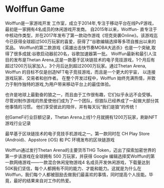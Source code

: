 # 

# Wolffun Game



Wolffun是一家游戏开发 工作室，成立于2014年,专注于移动平台在线PvP游戏，最初是一家拥有4名成员的休闲游戏开发商。
自2015年以来，Wolffun- 直专注于中核动作类型，并在2017年发布了第一款动作游戏《坦克突袭Online》。该游戏迄今已获得全球超过500万玩家的喜爱，获得了“谷歌编辑选择等多项自推出以来的奖品。
Wolffun的第二款游戏《英雄出击快节奏MOBA大逃杀》也是一个突破,取得了很多成就:谷歌启动器前20名，谷歌加速器第一批。
Wolffun最新和最引人注目的发布是Thetan Arena,这是一款基于区块链技术的电子竞技游戏，1个月后有超过1200万玩家加入，3个月后达到超过2000万玩家。通过Thetan Arena, Wolffun 的目标不仅是创造NFT电子竞技游戏，而且是一个更大的宇宙， 以连接游戏玩家、交易者和创作者。
在整个开发过程中，Wolffun 始终充满热情，并致力于制作独特的游戏,为用户带来移动平台上的最佳体验。

也许是地球上最勤奋的狼之一，而且由于工作很有趣，它们似乎永远不会受够。
尽管对制作游戏的热爱使他们成为了一个团队，但狼队已经养成了一起做大部分其他事情的习惯。
他们享受彼此的陪伴，并有每天玩“我们是狼”的传统！

创GameFi行业巨额记录，Thetan Arena上线1个月就拥有1200万玩家，刷新NFT游戏行业记录

最早基于区块链技术的电子竞技手机游戏之一。第一款同时在 CH Play Store (Android)、Appstore (iOS) 和 PC 环境发布的区块链游戏

Wolffun通过发行Thetan Arena的主要货币THG Token，迈出了探索加密世界的第一步该游戏在全球拥有 500 万玩家，并获得 Google 编辑选择奖Wolffun的第一款网络游戏——一款混合休闲宠物游戏4 名成员开发休闲游戏，下载量达到 50K我们坚信，每个人都拥有不同的能力、才能和能力。这就是为什么在 Wolffun，我们每个人都被鼓励去做我们最喜欢的事情，同时提高个人技能。毕竟，最好的结果来自对工作的热爱。

